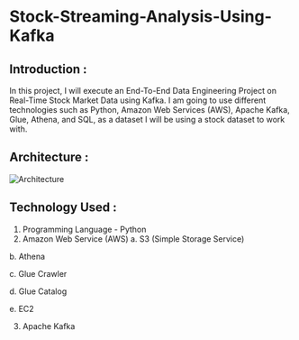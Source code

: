 # Stock-Streaming-Analysis-Using-Kafka
## Introduction :

In this project, I will execute an End-To-End Data Engineering Project on Real-Time Stock Market Data using Kafka.
I am going to use different technologies such as Python, Amazon Web Services (AWS), Apache Kafka, Glue, Athena, and SQL, as a dataset I will be using a stock dataset to work with.



## Architecture : 

![Architecture](https://github.com/Kousikdutta1/Stock-Streaming-Analysis-Using-Kafka/assets/106880838/da1627c2-590b-4b7b-8e64-380f461f86ce)


## Technology Used :

1. Programming Language - Python
2. Amazon Web Service (AWS)
  a. S3 (Simple Storage Service)

  b. Athena
  
  c. Glue Crawler
  
  d. Glue Catalog
  
  e. EC2
  
3. Apache Kafka
